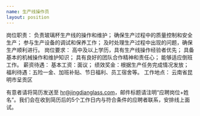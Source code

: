 ```yaml
---
name: 生产线操作员
layout: position
---
```

岗位职责：
负责玻璃杯生产线的操作和维护；
确保生产过程中的质量控制和安全生产；
参与生产设备的调试和保养工作；
及时处理生产过程中出现的问题，确保生产顺利进行。
岗位要求：
高中及以上学历，具有生产线操作经验者优先；
具备基本的机械操作和维护知识；
具有良好的团队合作精神和责任心；
能够适应倒班工作。
薪资待遇：
基本工资：面议；
绩效奖金：根据生产任务完成情况发放；
福利待遇：五险一金、加班补贴、节日福利、员工宿舍等。
工作地点：
云南省昆明市呈贡区

有意者请将简历发送至 hr@jingdianglass.com，邮件标题请注明“应聘岗位+姓名”。我们会在收到简历后的5个工作日内与符合条件的应聘者联系，安排线上面试。
